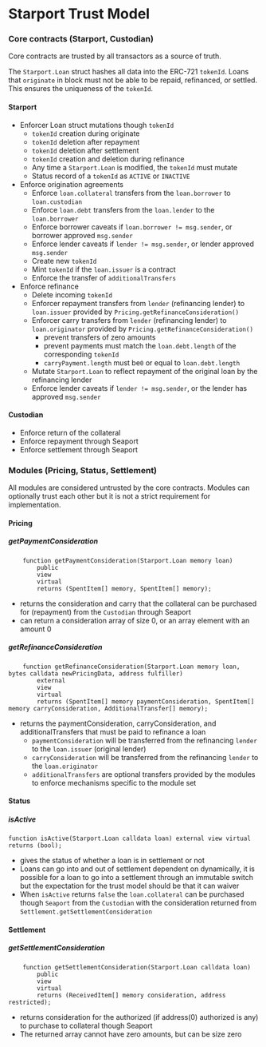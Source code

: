 # Starport Trust Model

### Core contracts (Starport, Custodian)

Core contracts are trusted by all transactors as a source of truth.

The `Starport.Loan` struct hashes all data into the ERC-721 `tokenId`. Loans that `originate` in block must not be able to be repaid, refinanced, or settled. This ensures the uniqueness of the `tokenId`.

#### Starport
- Enforcer Loan struct mutations though `tokenId`
    - `tokenId` creation during originate
    - `tokenId` deletion after repayment
    - `tokenId` deletion after settlement
    - `tokenId` creation and deletion during refinance
    - Any time a `Starport.Loan` is modified, the `tokenId` must mutate
    - Status record of a `tokenId` as `ACTIVE` or `INACTIVE`
- Enforce origination agreements
    - Enforce `loan.collateral` transfers from the `loan.borrower` to `loan.custodian`
    - Enforce `loan.debt` transfers from the `loan.lender` to the `loan.borrower`
    - Enforce borrower caveats if `loan.borrower != msg.sender`, or borrower approved `msg.sender`
    - Enforce lender caveats if `lender != msg.sender`, or lender approved `msg.sender`
    - Create new `tokenId`
    - Mint `tokenId` if the `loan.issuer` is a contract
    - Enforce the transfer of `additionalTransfers`
- Enforce refinance
    - Delete incoming `tokenId`
    - Enforcer repayment transfers from `lender` (refinancing lender) to `loan.issuer` provided by `Pricing.getRefinanceConsideration()`
    - Enforcer carry transfers from `lender` (refinancing lender) to `loan.originator` provided by `Pricing.getRefinanceConsideration()`
        - prevent transfers of zero amounts
        - prevent payments must match the `loan.debt.length` of the corresponding `tokenId`
        - `carryPayment.length` must be`0` or equal to `loan.debt.length`
    - Mutate `Starport.Loan` to reflect repayment of the original loan by the refinancing lender
    - Enforce lender caveats if `lender != msg.sender`, or the lender has approved `msg.sender`

#### Custodian
- Enforce return of the collateral
- Enforce repayment through Seaport
- Enforce settlement through Seaport

### Modules (Pricing, Status, Settlement)
All modules are considered untrusted by the core contracts. Modules can optionally trust each other but it is not a strict requirement for implementation.
#### Pricing
##### getPaymentConsideration
```solidity
    function getPaymentConsideration(Starport.Loan memory loan)
        public
        view
        virtual
        returns (SpentItem[] memory, SpentItem[] memory);
```
- returns the consideration and carry that the collateral can be purchased for (repayment) from the `Custodian` through Seaport
- can return a consideration array of size 0, or an array element with an amount 0

##### getRefinanceConsideration
```solidity
    function getRefinanceConsideration(Starport.Loan memory loan, bytes calldata newPricingData, address fulfiller)
        external
        view
        virtual
        returns (SpentItem[] memory paymentConsideration, SpentItem[] memory carryConsideration, AdditionalTransfer[] memory);
```
- returns the paymentConsideration, carryConsideration, and additionalTransfers that must be paid to refinance a loan
    - `paymentConsideration` will be transferred from the refinancing `lender` to the `loan.issuer` (original lender)
    - `carryConsideration` will be transferred from the refinancing `lender` to the `loan.originator`
    - `additionalTransfers` are optional transfers provided by the modules to enforce mechanisms specific to the module set

#### Status

##### isActive
```solidity
function isActive(Starport.Loan calldata loan) external view virtual returns (bool);
```
- gives the status of whether a loan is in settlement or not
- Loans can go into and out of settlement dependent on dynamically, it is possible for a loan to go into a settlement through an immutable switch but the expectation for the trust model should be that it can waiver
- When `isActive` returns `false` the `loan.collateral` can be purchased though `Seaport` from the `Custodian` with the consideration returned from `Settlement.getSettlementConsideration`

#### Settlement
##### getSettlementConsideration
```solidity
    function getSettlementConsideration(Starport.Loan calldata loan)
        public
        view
        virtual
        returns (ReceivedItem[] memory consideration, address restricted);
```
- returns consideration for the authorized (if address(0) authorized is any) to purchase to collateral though Seaport
- The returned array cannot have zero amounts, but can be size zero